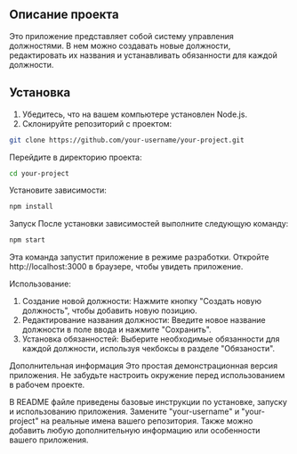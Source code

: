 
## Описание проекта

Это приложение представляет собой систему управления должностями. В нем можно создавать новые должности, редактировать их названия и устанавливать обязанности для каждой должности.

## Установка

1. Убедитесь, что на вашем компьютере установлен Node.js.
2. Склонируйте репозиторий с проектом:

```bash
git clone https://github.com/your-username/your-project.git
```
Перейдите в директорию проекта:
```bash
cd your-project
```
Установите зависимости:
```bash
npm install
```
Запуск
После установки зависимостей выполните следующую команду:

```bash
npm start
```
Эта команда запустит приложение в режиме разработки. Откройте http://localhost:3000 в браузере, чтобы увидеть приложение.

Использование:

1. Создание новой должности: Нажмите кнопку "Создать новую должность", чтобы добавить новую позицию.
2. Редактирование названия должности: Введите новое название должности в поле ввода и нажмите "Сохранить".
3. Установка обязанностей: Выберите необходимые обязанности для каждой должности, используя чекбоксы в разделе "Обязаности".
   
Дополнительная информация
Это простая демонстрационная версия приложения. Не забудьте настроить окружение перед использованием в рабочем проекте.


В README файле приведены базовые инструкции по установке, запуску и использованию приложения. Замените "your-username" и "your-project" на реальные имена вашего репозитория. Также можно добавить любую дополнительную информацию или особенности вашего приложения.








